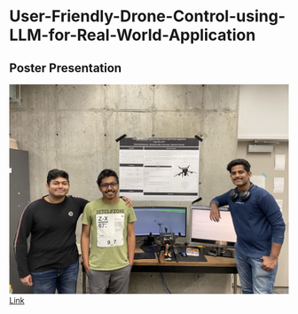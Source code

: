 # User-Friendly-Drone-Control-using-LLM-for-Real-World-Application


## Poster Presentation
![drone](team.jpeg)
[Link](https://sujeendra-r-portfolio-2020.web.app/projects/#1-user-friendly-drone-control-using-llm-for-real-world-application)
